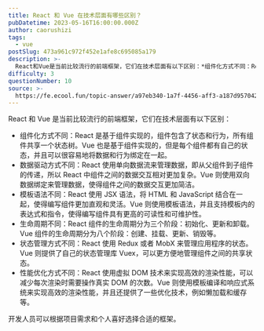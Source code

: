```yaml
---
title: React 和 Vue 在技术层面有哪些区别？
pubDatetime: 2023-05-16T16:00:00.000Z
author: caorushizi
tags:
  - vue
postSlug: 473a961c972f452e1afe8c695085a179
description: >-
  React和Vue是当前比较流行的前端框架，它们在技术层面有以下区别：*组件化方式不同：React是基于组件实现的，组件包含了状态和行为，所有组件共享一个状态树。Vue也是基于组件实现的，但是每个组件
difficulty: 3
questionNumber: 10
source: >-
  https://fe.ecool.fun/topic-answer/a97eb340-1a7f-4456-aff3-a187d9570421?orderBy=updateTime&order=desc&tagId=14
---
```


React 和 Vue 是当前比较流行的前端框架，它们在技术层面有以下区别：

- 组件化方式不同：React 是基于组件实现的，组件包含了状态和行为，所有组件共享一个状态树。Vue 也是基于组件实现的，但是每个组件都有自己的状态，并且可以很容易地将数据和行为绑定在一起。
- 数据驱动方式不同：React 使用单向数据流来管理数据，即从父组件到子组件的传递，所以 React 中组件之间的数据交互相对更加复杂。Vue 则使用双向数据绑定来管理数据，使得组件之间的数据交互更加简洁。
- 模板语法不同：React 使用 JSX 语法，将 HTML 和 JavaScript 结合在一起，使得编写组件更加直观和灵活。Vue 则使用模板语法，并且支持模板内的表达式和指令，使得编写组件具有更高的可读性和可维护性。
- 生命周期不同：React 组件的生命周期分为三个阶段：初始化、更新和卸载。Vue 组件的生命周期分为八个阶段：创建、挂载、更新、销毁等。
- 状态管理方式不同：React 使用 Redux 或者 MobX 来管理应用程序的状态。Vue 则提供了自己的状态管理库 Vuex，可以更方便地管理组件之间的共享状态。
- 性能优化方式不同：React 使用虚拟 DOM 技术来实现高效的渲染性能，可以减少每次渲染时需要操作真实 DOM 的次数。Vue 则使用模板编译和响应式系统来实现高效的渲染性能，并且还提供了一些优化技术，例如懒加载和缓存等。

开发人员可以根据项目需求和个人喜好选择合适的框架。
